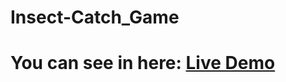 # Insect-Catch_Game
# You can see in here: <a href="https://insect-catch-gamee.netlify.app/">Live Demo </a>
